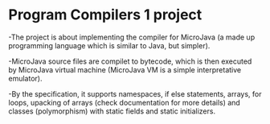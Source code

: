 # Program Compilers 1 project

-The project is about implementing the compiler for MicroJava (a made up programming language which is similar to Java, but simpler).

-MicroJava source files are compilet to bytecode, which is then executed by MicroJava virtual machine (MicroJava VM is a simple interpretative emulator).

-By the specification, it supports namespaces, if else statements, arrays, for loops, upacking of arrays (check documentation for more details) and classes (polymorphism) with static fields and static initializers.